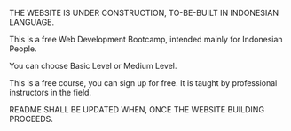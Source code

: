 THE WEBSITE IS UNDER CONSTRUCTION, TO-BE-BUILT IN INDONESIAN LANGUAGE.

This is a free Web Development Bootcamp, intended mainly for Indonesian People.

You can choose Basic Level or Medium Level.

This is a free course, you can sign up for free. 
It is taught by professional instructors in the field.

README SHALL BE UPDATED WHEN, ONCE THE WEBSITE BUILDING PROCEEDS.
